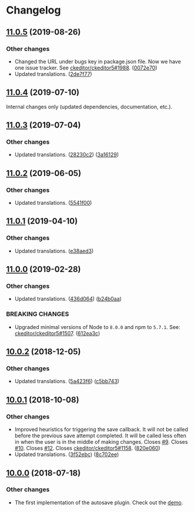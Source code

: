 Changelog
=========

## [11.0.5](https://github.com/ckeditor/ckeditor5-autosave/compare/v11.0.4...v11.0.5) (2019-08-26)

### Other changes

* Changed the URL under bugs key in package.json file. Now we have one issue tracker. See [ckeditor/ckeditor5#1988](https://github.com/ckeditor/ckeditor5/issues/1988). ([0072e70](https://github.com/ckeditor/ckeditor5-autosave/commit/0072e70))
* Updated translations. ([2de7f77](https://github.com/ckeditor/ckeditor5-autosave/commit/2de7f77)) 


## [11.0.4](https://github.com/ckeditor/ckeditor5-autosave/compare/v11.0.3...v11.0.4) (2019-07-10)

Internal changes only (updated dependencies, documentation, etc.).


## [11.0.3](https://github.com/ckeditor/ckeditor5-autosave/compare/v11.0.2...v11.0.3) (2019-07-04)

### Other changes

* Updated translations. ([28230c2](https://github.com/ckeditor/ckeditor5-autosave/commit/28230c2)) ([3a16129](https://github.com/ckeditor/ckeditor5-autosave/commit/3a16129))


## [11.0.2](https://github.com/ckeditor/ckeditor5-autosave/compare/v11.0.1...v11.0.2) (2019-06-05)

### Other changes

* Updated translations. ([5541f00](https://github.com/ckeditor/ckeditor5-autosave/commit/5541f00)) 


## [11.0.1](https://github.com/ckeditor/ckeditor5-autosave/compare/v11.0.0...v11.0.1) (2019-04-10)

### Other changes

* Updated translations. ([e38aed3](https://github.com/ckeditor/ckeditor5-autosave/commit/e38aed3)) 


## [11.0.0](https://github.com/ckeditor/ckeditor5-autosave/compare/v10.0.2...v11.0.0) (2019-02-28)

### Other changes

* Updated translations. ([436d064](https://github.com/ckeditor/ckeditor5-autosave/commit/436d064)) ([b24b0aa](https://github.com/ckeditor/ckeditor5-autosave/commit/b24b0aa))

### BREAKING CHANGES

* Upgraded minimal versions of Node to `8.0.0` and npm to `5.7.1`. See: [ckeditor/ckeditor5#1507](https://github.com/ckeditor/ckeditor5/issues/1507). ([612ea3c](https://github.com/ckeditor/ckeditor5-cloud-services/commit/612ea3c))


## [10.0.2](https://github.com/ckeditor/ckeditor5-autosave/compare/v10.0.1...v10.0.2) (2018-12-05)

### Other changes

* Updated translations. ([5a423f6](https://github.com/ckeditor/ckeditor5-autosave/commit/5a423f6)) ([c5bb743](https://github.com/ckeditor/ckeditor5-autosave/commit/c5bb743))


## [10.0.1](https://github.com/ckeditor/ckeditor5-autosave/compare/v10.0.0...v10.0.1) (2018-10-08)

### Other changes

* Improved heuristics for triggering the save callback. It will not be called before the previous save attempt completed. It will be called less often in when the user is in the middle of making changes. Closes [#9](https://github.com/ckeditor/ckeditor5-autosave/issues/9). Closes [#10](https://github.com/ckeditor/ckeditor5-autosave/issues/10). Closes [#12](https://github.com/ckeditor/ckeditor5-autosave/issues/12). Closes [ckeditor/ckeditor5#1158](https://github.com/ckeditor/ckeditor5/issues/1158). ([820e060](https://github.com/ckeditor/ckeditor5-autosave/commit/820e060))
* Updated translations. ([3f52ebc](https://github.com/ckeditor/ckeditor5-autosave/commit/3f52ebc)) ([8c702ee](https://github.com/ckeditor/ckeditor5-autosave/commit/8c702ee))


## [10.0.0](https://github.com/ckeditor/ckeditor5-autosave/tree/v10.0.0) (2018-07-18)

### Other changes

* The first implementation of the autosave plugin. Check out the [demo](https://ckeditor.com/docs/ckeditor5/latest/builds/guides/integration/saving-data.html#autosave-feature).
